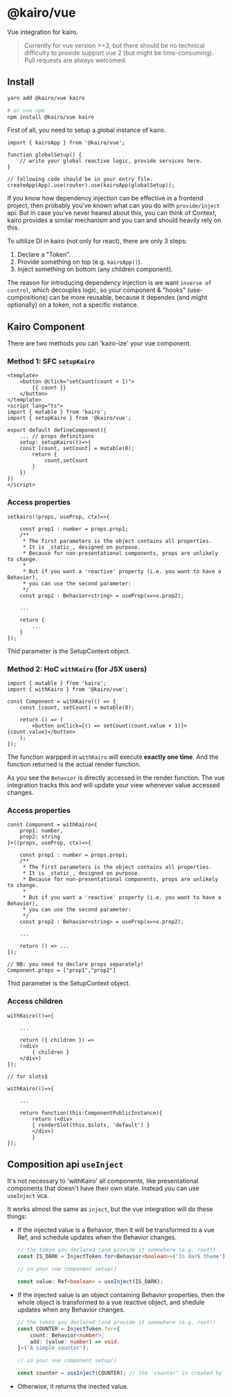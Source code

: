 # @kairo/vue

Vue integration for kairo.

> Currently for vue version >=3, but there should be no technical difficulty to provide support vue 2 (but might be time-consuming). Pull requests are always welcomed.

## Install

```sh
yarn add @kairo/vue kairo

# or use npm
npm install @kairo/vue kairo
```

First of all, you need to setup a global instance of kairo.

```tsx
import { kairoApp } from '@kairo/vue';

function globalSetup() {
    // write your global reactive logic, provide services here.
}

// following code should be in your entry file.
createApp(App).use(router).use(kairoApp(globalSetup));
```

If you know how dependency injection can be effective in a frontend project, then probably you've known what can you do with `provide/inject` api. But in case you've never heared about this, you can think of Context, kairo provides a similar mechanism and you can and should heavily rely on this.

To ultilize DI in kairo (not only for react), there are only 3 steps:

1. Declare a "Token".
2. Provide something on top (e.g. `kairoApp()`).
3. Inject something on bottom (any children component).

The reason for introducing dependency injection is we want `inverse of control`, which decouples logic, so your component & "hooks" (use-compositions) can be more reusable, because it dependes (and might optionally) on a token, not a specific instance.

## Kairo Component

There are two methods you can 'kairo-ize' your vue component.

### Method 1: SFC `setupKairo`

```vue
<template>
    <button @click="setCount(count + 1)">
        {{ count }}
    </button>
</template>
<script lang="ts">
import { mutable } from 'kairo';
import { setupKairo } from '@kairo/vue';

export default defineComponent({
    ... // props definitions
    setup: setupKairo(()=>{
    const [count, setCount] = mutable(0);
        return {
            count,setCount
        }
    })
})
</script>
```

### Access properties

```tsx
setkairo((props, useProp, ctx)=>{

    const prop1 : number = props.prop1;
    /**
     * The first parameters is the object contains all properties.
     * It is _static_, designed on purpose.
     * Because for non-presentational components, props are unlikely to change.
     *
     * But if you want a 'reactive' property (i.e. you want to have a Behavior),
     * you can use the second parameter:
     */
    const prop2 : Behavior<string> = useProp(x=>x.prop2);

    ...

    return {
        ...
    }
});
```

Thid parameter is the SetupContext object.

### Method 2: HoC `withKairo` (for JSX users)

```tsx
import { mutable } from 'kairo';
import { withKairo } from '@kairo/vue';

const Component = withKairo(() => {
    const [count, setCount] = mutable(0);

    return () => (
        <button onClick={() => setCount(count.value + 1)}>{count.value}</button>
    );
});
```

The function warpped in `withKairo` will execute **exactly one time**. And the function returned is the actual render function.

As you see the `Behavior` is directly accessed in the render function. The vue integration tracks this and will update your view whenever value accessed changes.

### Access properties

```tsx
const Component = withKairo<{
    prop1: number,
    prop2: string
}>((props, useProp, ctx)=>{

    const prop1 : number = props.prop1;
    /**
     * The first parameters is the object contains all properties.
     * It is _static_, designed on purpose.
     * Because for non-presentational components, props are unlikely to change.
     *
     * But if you want a 'reactive' property (i.e. you want to have a Behavior),
     * you can use the second parameter:
     */
    const prop2 : Behavior<string> = useProp(x=>x.prop2);

    ...

    return () => ...
});

// NB: you need to declare props separately!
Component.props = ["prop1","prop2"]

```

Thid parameter is the SetupContext object.

<!-- You can also directly read props in the render function, if you just want to pass them to the view.

```ts
withKairo<{
    prop1: number,
    prop2: string
}>(()=>{

    ...

    return ({prop1,prop2}) => ...
});
``` -->

### Access children

```tsx
withKairo(()=>{

    ...

    return ({ children }) =>
    (<div>
        { children }
    </div>)
});

// for slots$

withKairo(()=>{

    ...

    return function(this:ComponentPublicInstance){
        return (<div>
        { renderSlot(this.$slots, 'default') }
        </div>)
        }
});
```

<!-- ## Why dependency injection? -->

## Composition api `useInject`

It's not necessary to 'withKairo' all components, like presentational components that doesn't have their own state. Instead you can use `useInject` vca.

It works almost the same as `inject`, but the vue integration will do these things:

-   If the injected value is a Behavior, then it will be transformed to a vue Ref, and schedule updates when the Behavior changes.

    ```ts
    // the token you declared (and provide it somewhere (e.g. root))
    const IS_DARK = InjectToken.for<Behavior<boolean>>('Is dark theme');

    // in your vue component setup()

    const value: Ref<boolean> = useInject(IS_DARK);
    ```

-   If the injected value is an object containing Behavior properties, then the whole object is transformed to a vue reactive object, and shedule updates when any Behavior changes.

    ```ts
    // the token you declared (and provide it somewhere (e.g. root))
    const COUNTER = InjectToken.for<{
        count: Behavior<number>;
        add: (value: number) => void;
    }>('A simple counter');

    // in your vue component setup()

    const counter = useInject(COUNTER); // the 'counter' is created by reactive()
    ```

-   Otherwise, it returns the inected value.
